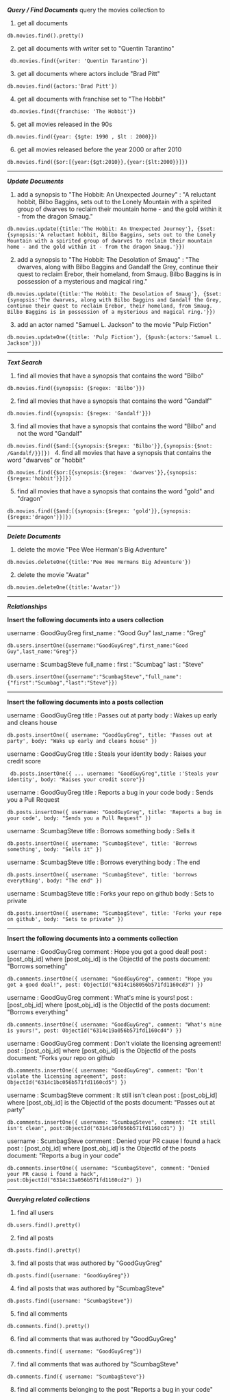 ***Query / Find Documents***
query the movies collection to

1. get all documents

`db.movies.find().pretty()`

2. get all documents with writer set to "Quentin Tarantino"

` db.movies.find({writer: 'Quentin Tarantino'})`

3. get all documents where actors include "Brad Pitt"

`db.movies.find({actors:'Brad Pitt'})`

4. get all documents with franchise set to "The Hobbit"

` db.movies.find({franchise: 'The Hobbit'})`

5. get all movies released in the 90s

`db.movies.find({year: {$gte: 1990 , $lt : 2000}})`

6. get all movies released before the year 2000 or after 2010

`db.movies.find({$or:[{year:{$gt:2010}},{year:{$lt:2000}}]})`

----------------------------------------------------------------

***Update Documents***
1. add a synopsis to "The Hobbit: An Unexpected Journey" : "A reluctant hobbit, Bilbo Baggins, sets out to the Lonely Mountain with a spirited group of dwarves to reclaim their mountain home - and the gold within it - from the dragon Smaug."

`db.movies.update({title:'The Hobbit: An Unexpected Journey'}, {$set:{synopsis:'A reluctant hobbit, Bilbo Baggins, sets out to the Lonely Mountain with a spirited group of dwarves to reclaim their mountain home - and the gold within it - from the dragon Smaug.'}})`

2. add a synopsis to "The Hobbit: The Desolation of Smaug" : "The dwarves, along with Bilbo Baggins and Gandalf the Grey, continue their quest to reclaim Erebor, their homeland, from Smaug. Bilbo Baggins is in possession of a mysterious and magical ring."

`db.movies.update({title:'The Hobbit: The Desolation of Smaug'}, {$set:{synopsis:'The dwarves, along with Bilbo Baggins and Gandalf the Grey, continue their quest to reclaim Erebor, their homeland, from Smaug. Bilbo Baggins is in possession of a mysterious and magical ring.'}})
`

3. add an actor named "Samuel L. Jackson" to the movie "Pulp Fiction"

 `db.movies.updateOne({title: 'Pulp Fiction'}, {$push:{actors:'Samuel L. Jackson'}})`
 
 --------------------------------------------------------------------------------------------------------

 ***Text Search***
1. find all movies that have a synopsis that contains the word "Bilbo"

`db.movies.find({synopsis: {$regex: 'Bilbo'}})`

2. find all movies that have a synopsis that contains the word "Gandalf"

`db.movies.find({synopsis: {$regex: 'Gandalf'}})`

3. find all movies that have a synopsis that contains the word "Bilbo" and not the word "Gandalf"

 `db.movies.find({$and:[{synopsis:{$regex: 'Bilbo'}},{synopsis:{$not: /Gandalf/}}]})
`
4. find all movies that have a synopsis that contains the word "dwarves" or "hobbit"

`db.movies.find({$or:[{synopsis:{$regex: 'dwarves'}},{synopsis:{$regex:'hobbit'}}]})`

5. find all movies that have a synopsis that contains the word "gold" and "dragon"

`db.movies.find({$and:[{synopsis:{$regex: 'gold'}},{synopsis:{$regex:'dragon'}}]})`

------------------------------------------------------------------------------------------------

***Delete Documents***
1. delete the movie "Pee Wee Herman's Big Adventure"

`db.movies.deleteOne({title:'Pee Wee Hermans Big Adventure'})`

2. delete the movie "Avatar"

`db.movies.deleteOne({title:'Avatar'})`

---------------------------------------------------------

***Relationships***

**Insert the following documents into a users collection** 

username : GoodGuyGreg first_name : "Good Guy" last_name : "Greg" 

`db.users.insertOne({username:"GoodGuyGreg",first_name:"Good Guy",last_name:"Greg"})`
     
username : ScumbagSteve full_name : first : "Scumbag" last : "Steve"

`db.users.insertOne({username":"ScumbagSteve","full_name":{"first":"Scumbag","last":"Steve"}})`

-----------------------------------------------------------------------------------------------------

**Insert the following documents into a posts collection**

username : GoodGuyGreg title : Passes out at party body : Wakes up early and cleans house

`db.posts.insertOne({ username: "GoodGuyGreg", title: 'Passes out at party', body: "Waks up early and cleans house" })`

username : GoodGuyGreg title : Steals your identity body : Raises your credit score 

   ` db.posts.insertOne({
... username: "GoodGuyGreg",title :'Steals your identity', body: "Raises your credit score"})`

username : GoodGuyGreg title : Reports a bug in your code body : Sends you a Pull Request

`db.posts.insertOne({ username: "GoodGuyGreg", title: 'Reports a bug in your code', body: "Sends you a Pull Request" })
`

 username : ScumbagSteve title : Borrows something body : Sells it 
 
`db.posts.insertOne({ username: "ScumbagSteve", title: 'Borrows something', body: "Sells it" })`

username : ScumbagSteve title : Borrows everything body : The end 

`db.posts.insertOne({ username: "ScumbagSteve", title: 'borrows everything', body: "The end" })`

username : ScumbagSteve title : Forks your repo on github body : Sets to private

`db.posts.insertOne({ username: "ScumbagSteve", title: 'Forks your repo on github', body: "Sets to private" })`

---------------------------------------------------------------------------------------------------------

**Insert the following documents into a comments collection**

username : GoodGuyGreg comment : Hope you got a good deal! post : [post_obj_id]
where [post_obj_id] is the ObjectId of the posts document: "Borrows something"

`db.comments.insertOne({ username: "GoodGuyGreg", comment: "Hope you got a good deal!", post: ObjectId("6314c168056b571fd1160cd3") })`


username : GoodGuyGreg comment : What's mine is yours! post : [post_obj_id]
where [post_obj_id] is the ObjectId of the posts document: "Borrows everything"

`db.comments.insertOne({ username: "GoodGuyGreg", comment: "What's mine is yours!", post: ObjectId("6314c19a056b571fd1160cd4") })`


username : GoodGuyGreg comment : Don't violate the licensing agreement! post : [post_obj_id]
where [post_obj_id] is the ObjectId of the posts document: "Forks your repo on github

`db.comments.insertOne({ username: "GoodGuyGreg", comment: "Don't violate the licensing agreement", post: ObjectId("6314c1bc056b571fd1160cd5") })
`

username : ScumbagSteve comment : It still isn't clean post : [post_obj_id]
where [post_obj_id] is the ObjectId of the posts document: "Passes out at party"

`db.comments.insertOne({ username: "ScumbagSteve", comment: "It still isn't clean", post:ObjectId("6314c10f056b571fd1160cd1") })
`

username : ScumbagSteve comment : Denied your PR cause I found a hack post : [post_obj_id]
where [post_obj_id] is the ObjectId of the posts document: "Reports a bug in your code"

`db.comments.insertOne({ username: "ScumbagSteve", comment: "Denied your PR cause i found a hack", post:ObjectId("6314c13a056b571fd1160cd2") })
`

----------------------------------------------------------------------------------------------------------------------

***Querying related collections***
1. find all users

`db.users.find().pretty()`

2. find all posts

 `db.posts.find().pretty()`

3. find all posts that was authored by "GoodGuyGreg"

`db.posts.find({username: "GoodGuyGreg"})`

4. find all posts that was authored by "ScumbagSteve"

`db.posts.find({username: "ScumbagSteve"})`

5. find all comments

`db.comments.find().pretty()`

6. find all comments that was authored by "GoodGuyGreg"

`db.comments.find({ username: "GoodGuyGreg"})`

7. find all comments that was authored by "ScumbagSteve"

`db.comments.find({ username: "ScumbagSteve"})`

8. find all comments belonging to the post "Reports a bug in your code"

